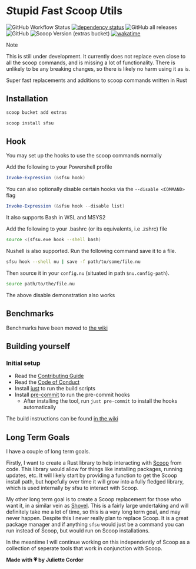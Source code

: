 # *S*tupid *F*ast *S*coop *U*tils

![GitHub Workflow Status](https://img.shields.io/github/actions/workflow/status/jewlexx/sfsu/build.yml)
[![dependency status](https://deps.rs/repo/github/jewlexx/sfsu/status.svg)](https://deps.rs/repo/github/jewlexx/sfsu)
![GitHub all releases](https://img.shields.io/github/downloads/jewlexx/sfsu/total)
![GitHub](https://img.shields.io/github/license/jewlexx/sfsu)
![Scoop Version (extras bucket)](https://img.shields.io/scoop/v/sfsu?bucket=extras)
[![wakatime](https://wakatime.com/badge/user/69c39493-dba9-4b9d-8ae6-1a6a17e60cb4/project/ba7eaa48-0f34-4b20-95e5-4ba2e6184d39.svg)](https://wakatime.com/badge/user/69c39493-dba9-4b9d-8ae6-1a6a17e60cb4/project/ba7eaa48-0f34-4b20-95e5-4ba2e6184d39)

> [!NOTE]
> This is still under development. It currently does not replace even close to all the scoop commands, and is missing a lot of functionality.
> There is unlikely to be any breaking changes, so there is likely no harm using it as is.

Super fast replacements and additions to scoop commands written in Rust

## Installation

```powershell
scoop bucket add extras

scoop install sfsu
```

## Hook

You may set up the hooks to use the scoop commands normally

Add the following to your Powershell profile

```powershell
Invoke-Expression (&sfsu hook)
```

You can also optionally disable certain hooks via the `--disable <COMMAND>` flag

```powershell
Invoke-Expression (&sfsu hook --disable list)
```

It also supports Bash in WSL and MSYS2

Add the following to your .bashrc (or its equivalents, i.e .zshrc) file

```sh
source <(sfsu.exe hook --shell bash)
```

Nushell is also supported. Run the following command save it to a file.

```sh
sfsu hook --shell nu | save -f path/to/some/file.nu
```

Then source it in your `config.nu` (situated in path `$nu.config-path`).

```sh
source path/to/the/file.nu
```

The above disable demonstration also works

## Benchmarks

Benchmarks have been moved to [the wiki](https://github.com/jewlexx/sfsu/wiki/Benchmarks)

## Building yourself

### Initial setup

- Read the [Contributing Guide](CONTRIBUTING.md)
- Read the [Code of Conduct](CODE_OF_CONDUCT.md)
- Install [just](https://github.com/casey/just) to run the build scripts
- Install [pre-commit](https://pre-commit.com/) to run the pre-commit hooks
  - After installing the tool, run `just pre-commit` to install the hooks automatically

The build instructions can be found [in the wiki](https://github.com/jewlexx/sfsu/wiki/Building)

## Long Term Goals

I have a couple of long term goals.

Firstly, I want to create a Rust library to help interacting with [Scoop](https://scoop.sh) from code. This library would allow for things like installing packages, running updates, etc.
It will likely start by providing a function to get the Scoop install path, but hopefully over time it will grow into a fully fledged library, which is used internally by sfsu to interact with Scoop.

My other long term goal is to create a Scoop replacement for those who want it, in a similar vein as [Shovel](https://github.com/Ash258/Scoop-Core). This is a fairly large undertaking and will definitely take me a lot of time, so this is a very long term goal, and may never happen. Despite this I never really plan to replace Scoop. It is a great package manager and if anything `sfsu` would just be a command you can run instead of Scoop, but would run on Scoop installations.

In the meantime I will continue working on this independently of Scoop as a collection of seperate tools that work in conjunction with Scoop.

**Made with 💗 by Juliette Cordor**
